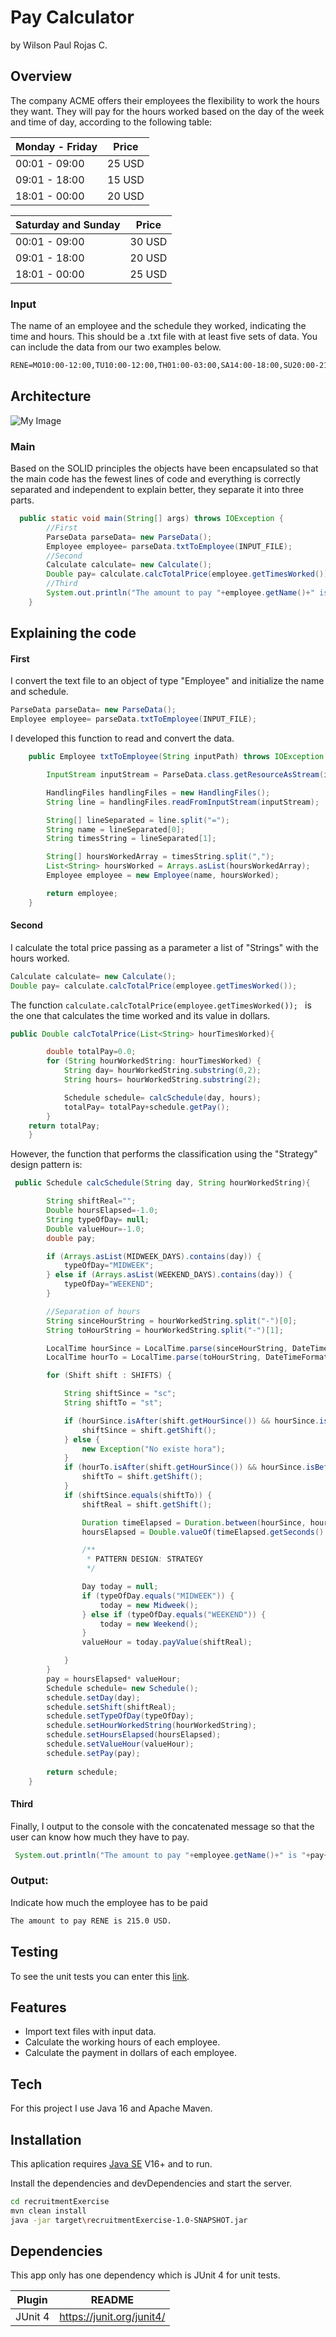 # Pay Calculator
by Wilson Paul Rojas C.

## Overview
The company ACME offers their employees the flexibility to work the hours they want. They will pay for the hours worked based on the day of the week and time of day, according to the following table:


| Monday - Friday | Price |
| ------ | ------ |
| 00:01 - 09:00 | 25 USD |
| 09:01 - 18:00 | 15 USD |
| 18:01 - 00:00 | 20 USD |


| Saturday and Sunday | Price |
| ------ | ------ |
| 00:01 - 09:00 | 30 USD |
| 09:01 - 18:00 | 20 USD |
| 18:01 - 00:00 | 25 USD |

### Input
The name of an employee and the schedule they worked, indicating the time and hours. This should be a .txt file with at least five sets of data. You can include the data from our two examples below.

```txt
RENE=MO10:00-12:00,TU10:00-12:00,TH01:00-03:00,SA14:00-18:00,SU20:00-21:00
```
## Architecture
![My Image](image1.jpg)
### Main
Based on the SOLID principles the objects have been encapsulated so that the main code has the fewest lines of code and everything is correctly separated and independent to explain better, they separate it into three parts.
```java
  public static void main(String[] args) throws IOException {
        //First
        ParseData parseData= new ParseData();
        Employee employee= parseData.txtToEmployee(INPUT_FILE);
        //Second
        Calculate calculate= new Calculate();
        Double pay= calculate.calcTotalPrice(employee.getTimesWorked());
        //Third
        System.out.println("The amount to pay "+employee.getName()+" is "+pay+" USD.");
    }
```
## Explaining the code
#### First
I convert the text file to an object of type "Employee" and initialize the name and schedule.
```java
ParseData parseData= new ParseData();
Employee employee= parseData.txtToEmployee(INPUT_FILE);
```
I developed this function to read and convert the data.
```java
    public Employee txtToEmployee(String inputPath) throws IOException {

        InputStream inputStream = ParseData.class.getResourceAsStream(inputPath);

        HandlingFiles handlingFiles = new HandlingFiles();
        String line = handlingFiles.readFromInputStream(inputStream);

        String[] lineSeparated = line.split("=");
        String name = lineSeparated[0];
        String timesString = lineSeparated[1];

        String[] hoursWorkedArray = timesString.split(",");
        List<String> hoursWorked = Arrays.asList(hoursWorkedArray);
        Employee employee = new Employee(name, hoursWorked);

        return employee;
    }
```
#### Second
I calculate the total price passing as a parameter a list of "Strings" with the hours worked.
```java
Calculate calculate= new Calculate();
Double pay= calculate.calcTotalPrice(employee.getTimesWorked());
```
The function  ```calculate.calcTotalPrice(employee.getTimesWorked()); ``` is the one that calculates the time worked and its value in dollars.

```java
public Double calcTotalPrice(List<String> hourTimesWorked){

        double totalPay=0.0;
        for (String hourWorkedString: hourTimesWorked) {
            String day= hourWorkedString.substring(0,2);
            String hours= hourWorkedString.substring(2);

            Schedule schedule= calcSchedule(day, hours);
            totalPay= totalPay+schedule.getPay();
        }
    return totalPay;
    }
```
However, the function that performs the classification using the "Strategy" design pattern is:
```java
 public Schedule calcSchedule(String day, String hourWorkedString){

        String shiftReal="";
        Double hoursElapsed=-1.0;
        String typeOfDay= null;
        Double valueHour=-1.0;
        double pay;

        if (Arrays.asList(MIDWEEK_DAYS).contains(day)) {
            typeOfDay="MIDWEEK";
        } else if (Arrays.asList(WEEKEND_DAYS).contains(day)) {
            typeOfDay="WEEKEND";
        }

        //Separation of hours
        String sinceHourString = hourWorkedString.split("-")[0];
        String toHourString = hourWorkedString.split("-")[1];

        LocalTime hourSince = LocalTime.parse(sinceHourString, DateTimeFormatter.ISO_TIME);
        LocalTime hourTo = LocalTime.parse(toHourString, DateTimeFormatter.ISO_TIME);

        for (Shift shift : SHIFTS) {

            String shiftSince = "sc";
            String shiftTo = "st";

            if (hourSince.isAfter(shift.getHourSince()) && hourSince.isBefore(shift.getHourTo())) {
                shiftSince = shift.getShift();
            } else {
                new Exception("No existe hora");
            }
            if (hourTo.isAfter(shift.getHourSince()) && hourSince.isBefore(shift.getHourTo())) {
                shiftTo = shift.getShift();
            }
            if (shiftSince.equals(shiftTo)) {
                shiftReal = shift.getShift();

                Duration timeElapsed = Duration.between(hourSince, hourTo);
                hoursElapsed = Double.valueOf(timeElapsed.getSeconds() / 3600.0);

                /**
                 * PATTERN DESIGN: STRATEGY
                 */

                Day today = null;
                if (typeOfDay.equals("MIDWEEK")) {
                    today = new Midweek();
                } else if (typeOfDay.equals("WEEKEND")) {
                    today = new Weekend();
                }
                valueHour = today.payValue(shiftReal);

            }
        }
        pay = hoursElapsed* valueHour;
        Schedule schedule= new Schedule();
        schedule.setDay(day);
        schedule.setShift(shiftReal);
        schedule.setTypeOfDay(typeOfDay);
        schedule.setHourWorkedString(hourWorkedString);
        schedule.setHoursElapsed(hoursElapsed);
        schedule.setValueHour(valueHour);
        schedule.setPay(pay);
        
        return schedule;
    }
```
#### Third
Finally, I output to the console with the concatenated message so that the user can know how much they have to pay.
```java
 System.out.println("The amount to pay "+employee.getName()+" is "+pay+" USD.");
```
### Output: 
Indicate how much the employee has to be paid
```sh
The amount to pay RENE is 215.0 USD.
```

## Testing

To see the unit tests you can enter this [link](https://github.com/paulrcam12/payCalculator/tree/main/src/test/java/com/paulrcam).


## Features

- Import text files with input data.
- Calculate the working hours of each employee.
- Calculate the payment in dollars of each employee.



## Tech

For this project I use Java 16 and Apache Maven.


## Installation


This aplication requires [Java SE](https://www.oracle.com/java/technologies/java-se-glance.html) V16+ and to run.

Install the dependencies and devDependencies and start the server.

```sh
cd recruitmentExercise
mvn clean install
java -jar target\recruitmentExercise-1.0-SNAPSHOT.jar
```

## Dependencies

This app only has one dependency which is JUnit 4 for unit tests.

| Plugin | README |
| ------ | ------ |
| JUnit 4 | https://junit.org/junit4/ |







